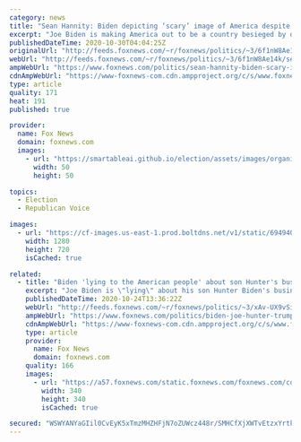 ```yaml
---
category: news
title: "Sean Hannity: Biden depicting ‘scary’ image of America despite surging economy"
excerpt: "Joe Biden is making America out to be a country besieged by doom and gloom with five days left until the election, but “Hannity” host Sean Hannity argued Thursday the nation is actually on an upswing."
publishedDateTime: 2020-10-30T04:04:25Z
originalUrl: "http://feeds.foxnews.com/~r/foxnews/politics/~3/6f1nW8Ae14k/sean-hannity-biden-scary-image-america-economy-surge"
webUrl: "http://feeds.foxnews.com/~r/foxnews/politics/~3/6f1nW8Ae14k/sean-hannity-biden-scary-image-america-economy-surge"
ampWebUrl: "https://www.foxnews.com/politics/sean-hannity-biden-scary-image-america-economy-surge.amp"
cdnAmpWebUrl: "https://www-foxnews-com.cdn.ampproject.org/c/s/www.foxnews.com/politics/sean-hannity-biden-scary-image-america-economy-surge.amp"
type: article
quality: 171
heat: 191
published: true

provider:
  name: Fox News
  domain: foxnews.com
  images:
    - url: "https://smartableai.github.io/election/assets/images/organizations/foxnews.com-50x50.jpg"
      width: 50
      height: 50

topics:
  - Election
  - Republican Voice

images:
  - url: "https://cf-images.us-east-1.prod.boltdns.net/v1/static/694940094001/7db7e772-dce2-4517-a262-a44c6851edc8/70157bed-10cb-4dd7-a8aa-65deb9ad5c57/1280x720/match/image.jpg"
    width: 1280
    height: 720
    isCached: true

related:
  - title: "Biden 'lying to the American people' about son Hunter's business dealings: Rep. Stefanik"
    excerpt: "Joe Biden is \"lying\" about his son Hunter Biden's business dealings, Rep. Elise Stefanik told \"Fox & Friends Weekend.\""
    publishedDateTime: 2020-10-24T13:36:22Z
    webUrl: "http://feeds.foxnews.com/~r/foxnews/politics/~3/xAv-UX9vSi8/biden-joe-hunter-trump-burisma-business-china-election-trump-new-york-elise-stefanik"
    ampWebUrl: "https://www.foxnews.com/politics/biden-joe-hunter-trump-burisma-business-china-election-trump-new-york-elise-stefanik.amp"
    cdnAmpWebUrl: "https://www-foxnews-com.cdn.ampproject.org/c/s/www.foxnews.com/politics/biden-joe-hunter-trump-burisma-business-china-election-trump-new-york-elise-stefanik.amp"
    type: article
    provider:
      name: Fox News
      domain: foxnews.com
    quality: 166
    images:
      - url: "https://a57.foxnews.com/static.foxnews.com/foxnews.com/content/uploads/2018/09/340/340/calebparkeheadshot0622182.jpg?ve=1&tl=1"
        width: 340
        height: 340
        isCached: true

secured: "WSWYANYaGIil0CvEyK5xTmzMHZHFjN7oZUWcz448r/SMHCfXjXWTvEtzxYrtkv3RZjx8nOp6N02Pa0GN3KXPIqlaN1lIX7xJXOGr8t2MyfsrGPMgtO/kXvBES775G6EPAmR5AlkFLdNXXWQQlmjO0EPhIfhODd0FRF+A4jSR2zRO14HU+NTtuifpflxA2R80kDCL1aTlvjdUuJ6WiJDumpmijhc6BDWc8w3Hyk9CcftQMgYE44D8eI3zof8la3kziih8hQokP3HC3eE1lHl94EplvEoIxAiZ0oBs9/dECW9sbVTyllSLSHX4qKldub6iVJ+mBle2IwEAfPn4VSCH0TZtn1iCZthUpzTK0R5Qq1o=;oveKpptcmRwxY4OVepjoJg=="
---
```


